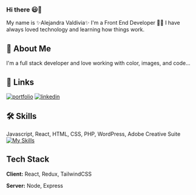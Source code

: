 ### Hi there :smiley:👋

My name is  ✨Alejandra Valdivia✨ I'm a Front End Developer 👩‍💻
I have always loved technology and learning how things work. 



## 🚀 About Me
I'm a full stack developer and love working with color, images, and code...


## 🔗 Links
[![portfolio](https://img.shields.io/badge/my_portfolio-000?style=for-the-badge&logo=ko-fi&logoColor=white)](https://hyperlinkweb.ca/)
[![linkedin](https://img.shields.io/badge/linkedin-0A66C2?style=for-the-badge&logo=linkedin&logoColor=white)](https://www.linkedin.com/in/alejandra-valdivia-developer/)



## 🛠 Skills
Javascript, React, HTML, CSS, PHP, WordPress, Adobe Creative Suite
[![My Skills](https://skillicons.dev/icons?i=vscode,git,js,react,jquery,html,css,sass,php,wordpress,mysql,netlify,bootstrap,firebase,mongodb,xd,figma,ps,ai)](https://skillicons.dev)

## Tech Stack

**Client:** React, Redux, TailwindCSS

**Server:** Node, Express
